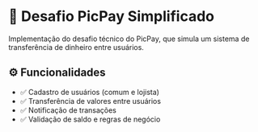 # 🏦 Desafio PicPay Simplificado

Implementação do desafio técnico do PicPay, que simula um sistema de transferência de dinheiro entre usuários.

## ⚙️ Funcionalidades  

- ✅ Cadastro de usuários (comum e lojista)  
- ✅ Transferência de valores entre usuários  
- ✅ Notificação de transações  
- ✅ Validação de saldo e regras de negócio  

